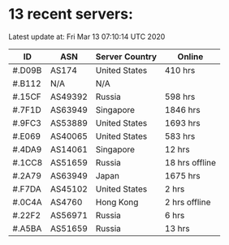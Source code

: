 # 13 recent servers:

Latest update at: Fri Mar 13 07:10:14 UTC 2020

| ID | ASN | Server Country | Online |
| -- | --- | -------------- | ------ |
| #.D09B | AS174 | United States | 410 hrs |
| #.B112 | N/A | N/A | |
| #.15CF | AS49392 | Russia | 598 hrs |
| #.7F1D | AS63949 | Singapore | 1846 hrs |
| #.9FC3 | AS53889 | United States | 1693 hrs |
| #.E069 | AS40065 | United States | 583 hrs |
| #.4DA9 | AS14061 | Singapore | 12 hrs |
| #.1CC8 | AS51659 | Russia | 18 hrs offline |
| #.2A79 | AS63949 | Japan | 1675 hrs |
| #.F7DA | AS45102 | United States | 2 hrs |
| #.0C4A | AS4760 | Hong Kong | 2 hrs offline |
| #.22F2 | AS56971 | Russia | 6 hrs |
| #.A5BA | AS51659 | Russia | 13 hrs |

